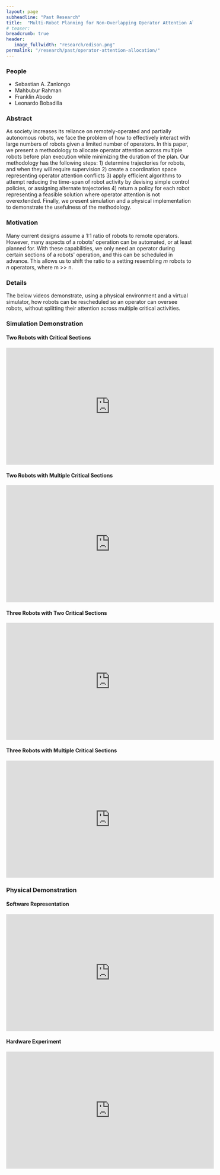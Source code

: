 ```yaml
---
layout: page
subheadline: "Past Research"
title:  "Multi-Robot Planning for Non-Overlapping Operator Attention Allocation"
# teaser:
breadcrumb: true
header:
   image_fullwidth: "research/edison.png"
permalink: "/research/past/operator-attention-allocation/"
---
```


### People
- Sebastian A. Zanlongo
- Mahbubur Rahman
- Franklin Abodo
- Leonardo Bobadilla

### Abstract
As society increases its reliance on remotely-operated and partially autonomous robots, we face the problem of how to effectively interact with large numbers of robots given a limited number of operators. In this paper, we present a methodology to allocate operator attention across multiple robots before plan execution while minimizing the duration of the plan. Our methodology has the following steps: 1) determine trajectories for robots, and when they will require supervision 2) create a coordination space representing operator attention conflicts 3) apply efficient algorithms to attempt reducing the time-span of robot activity by devising simple control policies, or assigning alternate trajectories 4) return a policy for each robot representing a feasible solution where operator attention is not overextended. Finally, we present simulation and a physical implementation to demonstrate the usefulness of the methodology.

### Motivation
Many current designs assume a 1:1 ratio of robots to remote operators. However, many aspects of a robots' operation can be automated, or at least planned for. With these capabilities, we only need an operator during certain sections of a robots' operation, and this can be scheduled in advance. This allows us to shift the ratio to a setting resembling $m$ robots to $n$ operators, where m >> n.

### Details
The below videos demonstrate, using a physical environment and a virtual simulator, how robots can be rescheduled so an operator can oversee robots, without splitting their attention across multiple critical activities.

### Simulation Demonstration

#### Two Robots with Critical Sections
<iframe width="560" height="315" src="https://www.youtube.com/embed/GBPwdvwb7w0" frameborder="0" allowfullscreen></iframe>

#### Two Robots with Multiple Critical Sections
<iframe width="560" height="315" src="https://www.youtube.com/embed/jfUDwTf57Bs" frameborder="0" allowfullscreen></iframe>

#### Three Robots with Two Critical Sections
<iframe width="560" height="315" src="https://www.youtube.com/embed/506dWPT00Ag" frameborder="0" allowfullscreen></iframe>

#### Three Robots with Multiple Critical Sections
<iframe width="560" height="315" src="https://www.youtube.com/embed/IgrjOQ0hKOU" frameborder="0" allowfullscreen></iframe>

### Physical Demonstration

#### Software Representation
<iframe width="560" height="315" src="https://www.youtube.com/embed/sjNepxbuajo" frameborder="0" allowfullscreen></iframe>

#### Hardware Experiment
<iframe width="560" height="315" src="https://www.youtube.com/embed/cG3xOQm0F4g" frameborder="0" allowfullscreen></iframe>
